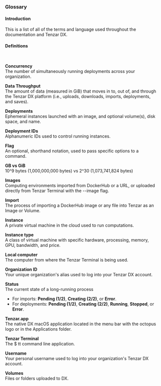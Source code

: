 ### Glossary

#### Introduction

This is a list of all of the terms and language used throughout the documentation and Tenzar DX.

#### Definitions

<br/>

**Concurrency** <br/> The number of simultaneously running deployments across your organization.

**Data Throughput** <br/> The amount of data (measured in GiB) that moves in to, out of, and through the Tenzar DX platform (i.e., uploads, downloads, imports, deployments, and saves).

**Deployments** <br/> Ephemeral instances launched with an image, and optional volume(s), disk space, and name.

**Deployment IDs** <br/> Alphanumeric IDs used to control running instances.

**Flag** <br/> An optional, shorthand notation, used to pass specific options to a command.

**GB vs GiB** <br/> 10^9 bytes (1,000,000,000 bytes) vs 2^30 (1,073,741,824 bytes)

**Images** <br/> Computing environments imported from DockerHub or a URL, or uploaded directly from Tenzar Terminal with the --image flag.

**Import** <br/> The process of importing a DockerHub image or any file into Tenzar as an Image or Volume.

**Instance** <br/> A private virtual machine in the cloud used to run computations.

**Instance type** <br/> A class of virtual machine with specific hardware, processing, memory, GPU, bandwidth, and price.

**Local computer**<br/> The computer from where the Tenzar Terminal is being used.

**Organization ID** <br/> Your unique organization's alias used to log into your Tenzar DX account.

**Status** <br/> The current state of a long-running process <br/>
  - For imports: **Pending (1/2)**, **Creating (2/2)**, or **Error**.
  - For deployments: **Pending (1/2)**, **Creating (2/2)**, **Running**, **Stopped**, or **Error**.

**Tenzar.app** <br/> The native DX macOS application located in the menu bar with the octopus logo or in the Applications folder.

**Tenzar Terminal** <br/> The $ tt command line application.

**Username** <br/> Your personal username used to log into your organization's Tenzar DX account.

**Volumes** <br/> Files or folders uploaded to DX.
